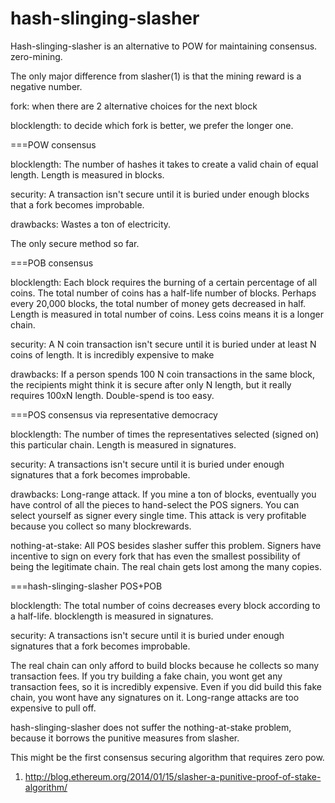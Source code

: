 hash-slinging-slasher
=====================

Hash-slinging-slasher is an alternative to POW for maintaining consensus. zero-mining.

The only major difference from slasher(1) is that the mining reward is a negative number.

fork: when there are 2 alternative choices for the next block

blocklength: to decide which fork is better, we prefer the longer one.

===POW consensus

blocklength: The number of hashes it takes to create a valid chain of equal length. Length is measured in blocks.

security: A transaction isn't secure until it is buried under enough blocks that a fork becomes improbable.

drawbacks: Wastes a ton of electricity.

The only secure method so far.

===POB consensus

blocklength: Each block requires the burning of a certain percentage of all coins. The total number of coins has a half-life number of blocks. Perhaps every 20,000 blocks, the total number of money gets decreased in half. Length is measured in total number of coins. Less coins means it is a longer chain.

security: A N coin transaction isn't secure until it is buried under at least N coins of length. It is incredibly expensive to make 

drawbacks: If a person spends 100 N coin transactions in the same block, the recipients might think it is secure after only N length, but it really requires 100xN length. Double-spend is too easy.

===POS consensus via representative democracy

blocklength: The number of times the representatives selected (signed on) this particular chain. Length is measured in signatures.

security: A transactions isn't secure until it is buried under enough signatures that a fork becomes improbable.

drawbacks: Long-range attack. If you mine a ton of blocks, eventually you have control of all the pieces to hand-select the POS signers. You can select yourself as signer every single time. This attack is very profitable because you collect so many blockrewards.

nothing-at-stake: All POS besides slasher suffer this problem. Signers have incentive to sign on every fork that has even the smallest possibility of being the legitimate chain. The real chain gets lost among the many copies.

===hash-slinging-slasher POS+POB

blocklength: The total number of coins decreases every block according to a half-life. blocklength is measured in signatures.

security: A transactions isn't secure until it is buried under enough signatures that a fork becomes improbable.

The real chain can only afford to build blocks because he collects so many transaction fees. If you try building a fake chain, you wont get any transaction fees, so it is incredibly expensive. Even if you did build this fake chain, you wont have any signatures on it. Long-range attacks are too expensive to pull off.

hash-slinging-slasher does not suffer the nothing-at-stake problem, because it borrows the punitive measures from slasher.

This might be the first consensus securing algorithm that requires zero pow.


1) http://blog.ethereum.org/2014/01/15/slasher-a-punitive-proof-of-stake-algorithm/